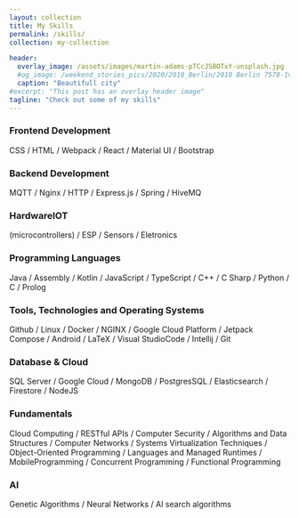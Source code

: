```yaml
---
layout: collection
title: My Skills
permalink: /skills/
collection: my-collection

header:
  overlay_image: /assets/images/martin-adams-pTCcJSBOTxY-unsplash.jpg
  #og_image: /weekend_stories_pics/2020/2010_Berlin/2010 Berlin 7578-1v (02. Okt. 2020).jpg
  caption: "Beautifull city"
#excerpt: "This post has an overlay header image"
tagline: "Check out some of my skills"
---
```


### Frontend Development
CSS / HTML / Webpack / React / Material UI / Bootstrap

### Backend Development
MQTT / Nginx / HTTP / Express.js / Spring / HiveMQ 

### HardwareIOT
(microcontrollers) / ESP / Sensors / Eletronics

### Programming Languages
Java / Assembly / Kotlin / JavaScript / TypeScript / C++ / C Sharp / Python / C / Prolog 

### Tools, Technologies and Operating Systems
Github / Linux / Docker / NGINX / Google Cloud Platform / Jetpack Compose / Android / LaTeX / Visual StudioCode / Intellij / Git 

### Database & Cloud
SQL Server / Google Cloud / MongoDB / PostgresSQL / Elasticsearch / Firestore / NodeJS 

### Fundamentals
Cloud Computing / RESTful APIs / Computer Security / Algorithms and Data Structures / Computer Networks / Systems Virtualization Techniques / Object-Oriented Programming / Languages and Managed Runtimes / MobileProgramming / Concurrent Programming / Functional Programming 

### AI
Genetic Algorithms / Neural Networks / AI search algorithms